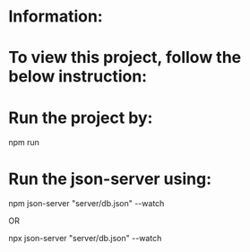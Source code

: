 # Information:

# To view this project, follow the below instruction:

# Run the project by:
npm run

# Run the json-server using:
npm json-server "server/db.json" --watch

OR

npx json-server "server/db.json" --watch